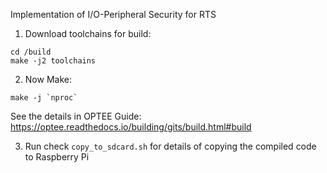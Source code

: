 
Implementation of I/O-Peripheral Security for RTS

1. Download toolchains for build:

```
cd /build
make -j2 toolchains
```

2. Now Make:

```
make -j `nproc`
```


See the details in OPTEE Guide: https://optee.readthedocs.io/building/gits/build.html#build

3. Run check `copy_to_sdcard.sh` for details of copying the compiled code to Raspberry Pi

